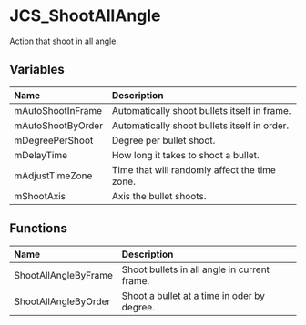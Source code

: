# JCS_ShootAllAngle

Action that shoot in all angle.

## Variables

| Name              | Description                                   |
|:------------------|:----------------------------------------------|
| mAutoShootInFrame | Automatically shoot bullets itself in frame.  |
| mAutoShootByOrder | Automatically shoot bullets itself in order.  |
| mDegreePerShoot   | Degree per bullet shoot.                      |
| mDelayTime        | How long it takes to shoot a bullet.          |
| mAdjustTimeZone   | Time that will randomly affect the time zone. |
| mShootAxis        | Axis the bullet shoots.                       |

## Functions

| Name                 | Description                                  |
|:---------------------|:---------------------------------------------|
| ShootAllAngleByFrame | Shoot bullets in all angle in current frame. |
| ShootAllAngleByOrder | Shoot a bullet at a time in oder by degree.  |
